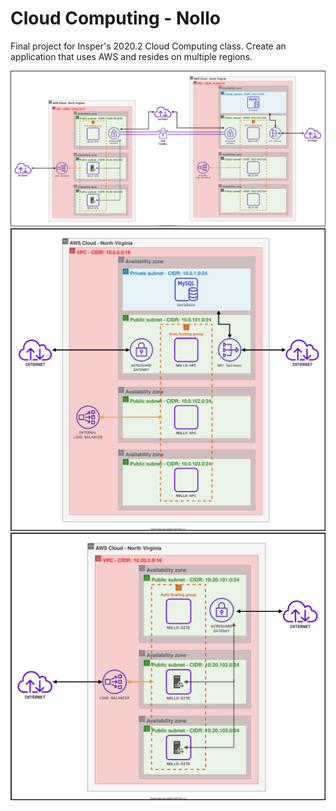 # Cloud Computing - Nollo

Final project for Insper's 2020.2 Cloud Computing class. Create an application that uses AWS and resides on multiple regions.

![Complete Infrastructure Diagram][1]
![Backend Infrastructure Diagram][2]
![Frontend Infrastructure Diagram][3]

[1]: ./infrastructure/diagram-complete.drawio.svg
[2]: ./infrastructure/diagram-backend.drawio.svg
[3]: ./infrastructure/diagram-frontend.drawio.svg
